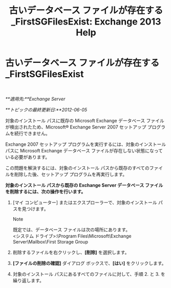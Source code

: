 ﻿---
title: '古いデータベース ファイルが存在する_FirstSGFilesExist: Exchange 2013 Help'
TOCTitle: 古いデータベース ファイルが存在する_FirstSGFilesExist
ms:assetid: 907faeb8-1c6d-49fc-95a1-417f415a9d79
ms:mtpsurl: https://technet.microsoft.com/ja-jp/library/ms.exch.setupreadiness.firstsgfilesexist(v=EXCHG.150)
ms:contentKeyID: 48269792
ms.date: 04/24/2018
mtps_version: v=EXCHG.150
ms.translationtype: HT
---

# 古いデータベース ファイルが存在する\_FirstSGFilesExist

 

_**適用先:**Exchange Server_

_**トピックの最終更新日:**2012-06-05_

対象のインストール パスに既存の Microsoft Exchange データベース ファイルが検出されたため、Microsoft® Exchange Server 2007 セットアップ プログラムを続行できません。

Exchange 2007 セットアップ プログラムを実行するには、対象のインストール パスに Microsoft Exchange データベース ファイルが存在しない状態になっている必要があります。

この問題を解決するには、対象のインストール パスから既存のすべてのファイルを削除した後、セットアップ プログラムを再実行します。

**対象のインストール パスから既存の Exchange Server データベース ファイルを削除するには、次の操作を行います。**

1.  \[マイ コンピューター\] またはエクスプローラーで、対象のインストール パスを見つけます。
    

    > [!NOTE]
    > 既定では、データベース ファイルは次の場所にあります。<BR>&lt;システム ドライブ&gt;:\Program Files\Microsoft\Exchange Server\Mailbox\First Storage Group



2.  削除するファイルを右クリックし、**\[削除\]** を選択します。

3.  **\[ファイルの削除の確認\]** ダイアログ ボックスで、**\[はい\]** をクリックします。

4.  対象のインストール パスにあるすべてのファイルに対して、手順 2. と 3. を繰り返します。

